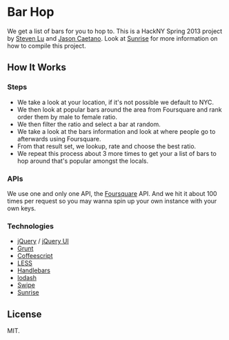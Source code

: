 # Bar Hop

We get a list of bars for you to hop to. This is a HackNY Spring 2013 project by [Steven Lu](https://github.com/sjlu) and [Jason Caetano](https://github.com/jcaetano). Look at [Sunrise](https://github.com/sjlu/sunrise.git) for more information on how to compile this project.

## How It Works

### Steps

* We take a look at your location, if it's not possible we default to NYC.
* We then look at popular bars around the area from Foursquare and rank order them by male to female ratio.
* We then filter the ratio and select a bar at random.
* We take a look at the bars information and look at where people go to afterwards using Foursquare.
* From that result set, we lookup, rate and choose the best ratio.
* We repeat this process about 3 more times to get your a list of bars to hop around that's popular amongst the locals.

### APIs

We use one and only one API, the [Foursquare](https://developer.foursquare.com/) API. And we hit it about 100 times per request so you may wanna spin up your own instance with your own keys.

### Technologies

* [jQuery](http://jquery.com/) / [jQuery UI](http://jqueryui.com/)
* [Grunt](http://gruntjs.com/)
* [Coffeescript](http://coffeescript.org/)
* [LESS](http://lesscss.org/)
* [Handlebars](http://handlebarsjs.com/)
* [lodash](http://lodash.com/)
* [Swipe](https://github.com/bradbirdsall/Swipe)
* [Sunrise](https://github.com/sjlu/sunrise)

## License

MIT.

